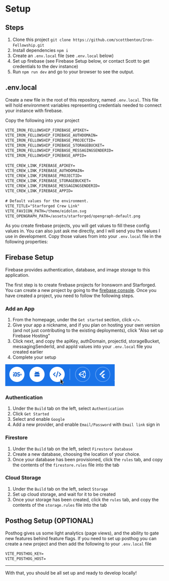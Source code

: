 # Setup

## Steps

1. Clone this project `git clone https://github.com/scottbenton/Iron-Fellowship.git`
1. Install dependencies `npm i`
1. Create an `.env.local` file (see `.env.local` below)
1. Set up firebase (see Firebase Setup below, or contact Scott to get credentials to the dev instance)
1. Run `npm run dev` and go to your browser to see the output.

## .env.local

Create a new file in the root of this repository, named `.env.local`.
This file will hold environment variables representing credentials needed to connect your instance with firebase.

Copy the following into your project

```
VITE_IRON_FELLOWSHIP_FIREBASE_APIKEY=
VITE_IRON_FELLOWSHIP_FIREBASE_AUTHDOMAIN=
VITE_IRON_FELLOWSHIP_FIREBASE_PROJECTID=
VITE_IRON_FELLOWSHIP_FIREBASE_STORAGEBUCKET=
VITE_IRON_FELLOWSHIP_FIREBASE_MESSAGINGSENDERID=
VITE_IRON_FELLOWSHIP_FIREBASE_APPID=

VITE_CREW_LINK_FIREBASE_APIKEY=
VITE_CREW_LINK_FIREBASE_AUTHDOMAIN=
VITE_CREW_LINK_FIREBASE_PROJECTID=
VITE_CREW_LINK_FIREBASE_STORAGEBUCKET=
VITE_CREW_LINK_FIREBASE_MESSAGINGSENDERID=
VITE_CREW_LINK_FIREBASE_APPID=

# Default values for the environment.
VITE_TITLE="Starforged Crew Link"
VITE_FAVICON_PATH=/theme/eidolon.svg
VITE_OPENGRAPH_PATH=/assets/starforged/opengraph-default.png
```

As you create firebase projects, you will get values to fill these config values in.
You can also just ask me directly, and I will send you the values I use in development.
Copy those values from into your `.env.local` file in the following properties:

## Firebase Setup

Firebase provides authentication, database, and image storage to this application.

The first step is to create firebase projects for Ironsworn and Starforged. You can create a new project by going to the [firebase console](https://console.firebase.google.com/). Once you have created a project, you need to follow the following steps.

### Add an App

1. From the homepage, under the `Get started` section, click `</>`.
1. Give your app a nickname, and if you plan on hosting your own version (and not just contributing to the existing deployments), click "Also set up Firebase Hosting"
1. Click next, and copy the apiKey, authDomain, projectId, storageBucket, messagingSenderId, and appId values into your `.env.local` file you created earlier
1. Complete your setup

![Firebase Web App Setup](./readme_assets/FirebaseWeb.png)

### Authentication

1. Under the `Build` tab on the left, select `Authentication`
1. Click `Get Started`
1. Select and enable `Google`
1. Add a new provider, and enable `Email/Password` with `Email link` sign in

### Firestore

1. Under the `Build` tab on the left, select `Firestore Database`
1. Create a new database, choosing the location of your choice.
1. Once your database has been provisioned, click the `rules` tab, and copy the contents of the `firestore.rules` file into the tab

### Cloud Storage

1. Under the `Build` tab on the left, select `Storage`
1. Set up cloud storage, and wait for it to be created
1. Once your storage has been created, click the `rules` tab, and copy the contents of the `storage.rules` file into the tab

## Posthog Setup (OPTIONAL)

Posthog gives us some light analytics (page views), and the ability to gate new features behind feature flags. If you need to set up posthog you can create a new project and then add the following to your `.env.local` file

```
VITE_POSTHOG_KEY=
VITE_POSTHOG_HOST=
```

---

With that, you should be all set up and ready to develop locally!
